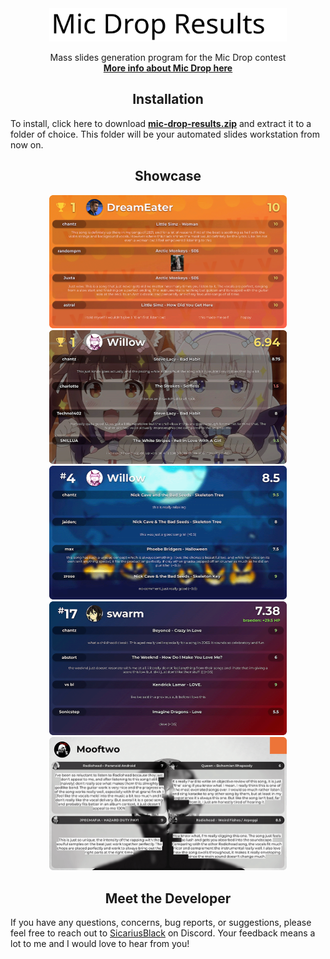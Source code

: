 <div align="center"><a href="https://github.com/SicariusBlack/mic-drop-results"><picture>
  <source media="(prefers-color-scheme: dark)" srcset=".github/assets/README/mdr-logo-white.svg">
  <source media="(prefers-color-scheme: light)" srcset=".github/assets/README/mdr-logo.svg">
  <img alt="Mic Drop Results" src=".github/assets/README/mdr-logo.svg" height=53>
</picture></a></div>


<p align="center">
  Mass slides generation program for the Mic Drop contest<br>
  <a href="https://discord.gg/X9hteAdVCH"><b>More info about Mic Drop here</b></a>
</p>


<h2 align="center">Installation</h2>

To install, click here to download [**mic-drop-results.zip**](https://github.com/banz04/mic-drop-results/releases/latest/download/mic-drop-results.zip) and extract it to a folder of choice. This folder will be your automated slides workstation from now on.


<h2 align="center">Showcase</h2>

<p align="center">
  <picture>
    <source media="(prefers-color-scheme: dark)" srcset=".github/assets/README/1.png">
    <source media="(prefers-color-scheme: light)" srcset=".github/assets/README/1.png">
    <img src=".github/assets/README/1.png" width=380>
  </picture>
  <picture>
    <source media="(prefers-color-scheme: dark)" srcset=".github/assets/README/2.png">
    <source media="(prefers-color-scheme: light)" srcset=".github/assets/README/2.png">
    <img src=".github/assets/README/2.png" width=380>
  </picture>
  <picture>
    <source media="(prefers-color-scheme: dark)" srcset=".github/assets/README/3.png">
    <source media="(prefers-color-scheme: light)" srcset=".github/assets/README/3.png">
    <img src=".github/assets/README/3.png" width=380>
  </picture>
  <picture>
    <source media="(prefers-color-scheme: dark)" srcset=".github/assets/README/4.png">
    <source media="(prefers-color-scheme: light)" srcset=".github/assets/README/4.png">
    <img src=".github/assets/README/4.png" width=380>
  </picture>
  <picture>
    <source media="(prefers-color-scheme: dark)" srcset=".github/assets/README/5.png">
    <source media="(prefers-color-scheme: light)" srcset=".github/assets/README/5.png">
    <img src=".github/assets/README/5.png" width=380>
  </picture>
</p>


<h2 align="center">Meet the Developer</h2>

If you have any questions, concerns, bug reports, or suggestions, please feel free to reach out to [SicariusBlack](https://discord.com/users/1104424999365918841) on Discord. Your feedback means a lot to me and I would love to hear from you!
